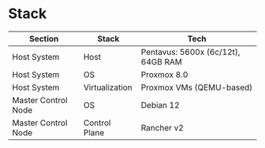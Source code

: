 # Stack
| Section             | Stack          | Tech                                           |
|---------------------|----------------|------------------------------------------------|
| Host System         | Host           | Pentavus: 5600x (6c/12t),  64GB RAM            |
| Host System         | OS             | Proxmox 8.0                                    |
| Host System         | Virtualization | Proxmox VMs (QEMU-based)                       |
| Master Control Node | OS             | Debian 12                                      |
| Master Control Node | Control Plane  | Rancher v2                                     |
